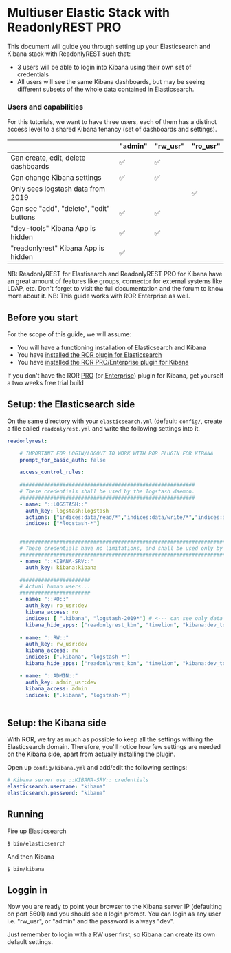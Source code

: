 # Multiuser Elastic Stack with ReadonlyREST PRO

This document will guide you through setting up your Elasticsearch and Kibana stack with ReadonlyREST such that:

* 3 users will be able to login into Kibana using their own set of credentials
* All users will see the same Kibana dashboards, but may be seeing different subsets of the whole data contained in Elasticsearch. 

### Users and capabilities
For this tutorials, we want to have three users, each of them has a distinct access level to a shared Kibana tenancy (set of dashboards and settings).

|                                       | "admin" | "rw_usr" | "ro_usr" |
|---------------------------------------|---------|----------|----------|
| Can create, edit, delete dashboards     | ✅      | ✅       |          |
| Can change Kibana settings            | ✅      | ✅       |          |
| Only sees logstash data from 2019     |         |          | ✅      |
| Can see "add", "delete", "edit" buttons | ✅      | ✅       |          |
| "dev-tools" Kibana App is hidden       | ✅      | ✅       |          |
| "readonlyrest" Kibana App is hidden    | ✅      |          |          |


NB: ReadonlyREST for Elastisearch and ReadonlyREST PRO for Kibana have an great amount of features like groups, connector for external systems like LDAP, etc. Don't forget to visit the full documentation and the forum to know more about it.
NB: This guide works with ROR Enterprise as well.

## Before you start

For the scope of this guide, we will assume:
* You will have a functioning installation of Elasticsearch and Kibana
* You have [installed the ROR plugin for Elasticsearch](https://github.com/beshu-tech/readonlyrest-docs/blob/master/elasticsearch.md#installing)
* You have [installed the ROR PRO/Enterprise plugin for Kibana](https://github.com/beshu-tech/readonlyrest-docs/blob/master/kibana.md#installation)

If you don't have the ROR [PRO](https://readonlyrest.com/pro.html) (or [Enterprise](https://readonlyrest.com/enterprise.html)) plugin for Kibana, get yourself a two weeks free trial build


## Setup: the Elasticsearch side

On the same directory with your `elasticsearch.yml` (default: `config/`, create a file called `readonlyrest.yml` and write the following settings into it.

```yml
readonlyrest:

    # IMPORTANT FOR LOGIN/LOGOUT TO WORK WITH ROR PLUGIN FOR KIBANA
    prompt_for_basic_auth: false

    access_control_rules:
    
    #########################################################
    # These credentials shall be used by the logstash daemon.
    #########################################################  
    - name: "::LOGSTASH::"
      auth_key: logstash:logstash
      actions: ["indices:data/read/*","indices:data/write/*","indices:admin/template/*","indices:admin/create"]
      indices: ["*logstash-*"]


    #####################################################################################
    # These credentials have no limitations, and shall be used only by the Kibana deamon.
    #####################################################################################
    - name: "::KIBANA-SRV::"
      auth_key: kibana:kibana

    #######################
    # Actual human users...
    #######################
    - name: "::RO::"
      auth_key: ro_usr:dev
      kibana_access: ro
      indices: [ ".kibana", "logstash-2019*"] # <--- can see only data from 2019
      kibana_hide_apps: ["readonlyrest_kbn", "timelion", "kibana:dev_tools", "kibana:management"]
      
    - name: "::RW::"
      auth_key: rw_usr:dev
      kibana_access: rw
      indices: [".kibana", "logstash-*"]
      kibana_hide_apps: ["readonlyrest_kbn", "timelion", "kibana:dev_tools", "kibana:management"]

    - name: "::ADMIN::"
      auth_key: admin_usr:dev
      kibana_access: admin
      indices: [".kibana", "logstash-*"]
     
```

## Setup: the Kibana side
With ROR, we try as much as possible to keep all the settings withing the Elasticsearch domain. Therefore, you'll notice how few settings are needed on the Kibana side, apart from actually installing the plugin.

Open up `config/kibana.yml` and add/edit the following settings:

```yml
# Kibana server use ::KIBANA-SRV:: credentials
elasticsearch.username: "kibana"
elasticsearch.password: "kibana"
```

## Running
Fire up Elasticsearch
```
$ bin/elasticsearch
```

And then Kibana
```
$ bin/kibana
```


## Loggin in
Now you are ready to point your browser to the Kibana server IP (defaulting on port 5601) and you should see a login prompt.
You can login as any user i.e. "rw_usr", or "admin" and the password is always "dev".

Just remember to login with a RW user first, so Kibana can create its own default settings.
